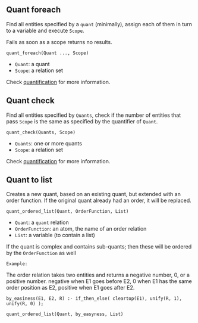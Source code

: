 ## Quant foreach

Find all entities specified by a `quant` (minimally), assign each of them in turn to a variable and execute `Scope`.

Fails as soon as a scope returns no results. 

    quant_foreach(Quant ..., Scope)
    
* `Quant`: a quant
* `Scope`: a relation set    

Check [quantification](quantification.md) for more information.

## Quant check

Find all entities specified by `Quants`, check if the number of entities that pass `Scope` is the same as specified by the quantifier of `Quant`. 

    quant_check(Quants, Scope)
    
* `Quants`: one or more quants
* `Scope`: a relation set      

Check [quantification](quantification.md) for more information.

## Quant to list

Creates a new quant, based on an existing quant, but extended with an order function. If the original quant already had an order, it will be replaced.

    quant_ordered_list(Quant, OrderFunction, List)
    
* `Quant`: a `quant` relation
* `OrderFunction`: an atom, the name of an order relation
* `List`: a variable (to contain a list)

If the quant is complex and contains sub-quants; then these will be ordered by the `OrderFunction` as well

    Example:
    
The order relation takes two entities and returns a negative number, 0, or a positive number. negative when E1 goes before E2, 0 when E1 has the same order position as E2, positive when E1 goes after E2.    
    
    by_easiness(E1, E2, R) :- if_then_else( cleartop(E1), unify(R, 1), unify(R, 0) );
    
    quant_ordered_list(Quant, by_easyness, List) 

